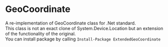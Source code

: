# GeoCoordinate

A re-implementation of GeoCoordinate class for .Net standard.</br>
This class is not an exact clone of System.Device.Location but an extension of the functionality of the original.</br>
You can install package by calling `Install-Package ExtendedGeoCoordinate`
